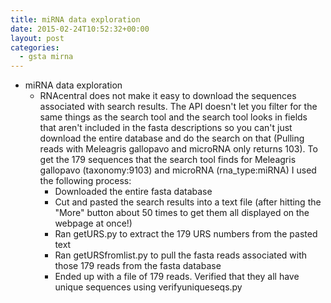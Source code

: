 ```yaml
---
title: miRNA data exploration
date: 2015-02-24T10:52:32+00:00
layout: post
categories:
  - gsta mirna
---
```

  * miRNA data exploration
      * RNAcentral does not make it easy to download the sequences associated with search results. The API doesn't let you filter for the same things as the search tool and the search tool looks in fields that aren't included in the fasta descriptions so you can't just download the entire database and do the search on that (Pulling reads with Meleagris gallopavo and microRNA only returns 103). To get the 179 sequences that the search tool finds for Meleagris gallopavo (taxonomy:9103) and microRNA (rna_type:miRNA) I used the following process:
          * Downloaded the entire fasta database
          * Cut and pasted the search results into a text file (after hitting the "More" button about 50 times to get them all displayed on the webpage at once!)
          * Ran getURS.py to extract the 179 URS numbers from the pasted text
          * Ran getURSfromlist.py to pull the fasta reads associated with those 179 reads from the fasta database
          * Ended up with a file of 179 reads. Verified that they all have unique sequences using verifyuniqueseqs.py

